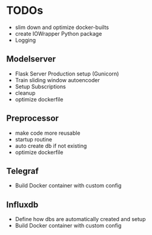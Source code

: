 # TODOs
- slim down and optimize docker-builts
- create IOWrapper Python package
- Logging

## Modelserver
- Flask Server Production setup (Gunicorn)
- Train sliding window autoencoder
- Setup Subscriptions
- cleanup
- optimize dockerfile

## Preprocessor
- make code more reusable
- startup routine
- auto create db if not existing
- optimize dockerfile

## Telegraf
- Build Docker container with custom config

## Influxdb
- Define how dbs are automatically created and setup
- Build Docker container with custom config